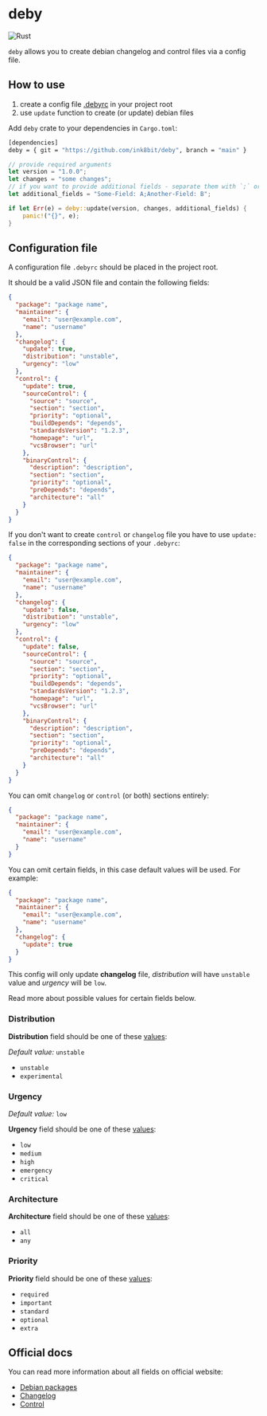 # deby

![Rust](https://github.com/ink8bit/deby/workflows/Rust/badge.svg)

`deby` allows you to create debian changelog and control files via a config file.

## How to use

1. create a config file [.debyrc](#configuration-file) in your project root
2. use `update` function to create (or update) debian files

Add `deby` crate to your dependencies in `Cargo.toml`:

```sh
[dependencies]
deby = { git = "https://github.com/ink8bit/deby", branch = "main" }
```

```rust
// provide required arguments
let version = "1.0.0";
let changes = "some changes";
// if you want to provide additional fields - separate them with `;` or just put an empty string
let additional_fields = "Some-Field: A;Another-Field: B";

if let Err(e) = deby::update(version, changes, additional_fields) {
    panic!("{}", e);
}
```

## Configuration file

A configuration file `.debyrc` should be placed in the project root.

It should be a valid JSON file and contain the following fields:

```json
{
  "package": "package name",
  "maintainer": {
    "email": "user@example.com",
    "name": "username"
  },
  "changelog": {
    "update": true,
    "distribution": "unstable",
    "urgency": "low"
  },
  "control": {
    "update": true,
    "sourceControl": {
      "source": "source",
      "section": "section",
      "priority": "optional",
      "buildDepends": "depends",
      "standardsVersion": "1.2.3",
      "homepage": "url",
      "vcsBrowser": "url"
    },
    "binaryControl": {
      "description": "description",
      "section": "section",
      "priority": "optional",
      "preDepends": "depends",
      "architecture": "all"
    }
  }
}
```

If you don't want to create `control` or `changelog` file you have to use `update: false` in the corresponding sections of your `.debyrc`:

```json
{
  "package": "package name",
  "maintainer": {
    "email": "user@example.com",
    "name": "username"
  },
  "changelog": {
    "update": false,
    "distribution": "unstable",
    "urgency": "low"
  },
  "control": {
    "update": false,
    "sourceControl": {
      "source": "source",
      "section": "section",
      "priority": "optional",
      "buildDepends": "depends",
      "standardsVersion": "1.2.3",
      "homepage": "url",
      "vcsBrowser": "url"
    },
    "binaryControl": {
      "description": "description",
      "section": "section",
      "priority": "optional",
      "preDepends": "depends",
      "architecture": "all"
    }
  }
}
```

You can omit `changelog` or `control` (or both) sections entirely:

```json
{
  "package": "package name",
  "maintainer": {
    "email": "user@example.com",
    "name": "username"
  }
}
```

You can omit certain fields, in this case default values will be used. For example:

```json
{
  "package": "package name",
  "maintainer": {
    "email": "user@example.com",
    "name": "username"
  },
  "changelog": {
    "update": true
  }
}
```

This config will only update **changelog** file, *distribution* will have `unstable` value and *urgency* will be `low`.

Read more about possible values for certain fields below.

### Distribution

**Distribution** field should be one of these [values](https://www.debian.org/doc/debian-policy/ch-controlfields.html#s-f-distribution):

*Default value:* `unstable`

- `unstable`
- `experimental`

### Urgency

*Default value:* `low`

**Urgency** field should be one of these [values](https://www.debian.org/doc/debian-policy/ch-controlfields.html#urgency):

- `low`
- `medium`
- `high`
- `emergency`
- `critical`

### Architecture

**Architecture** field should be one of these [values](https://www.debian.org/doc/debian-policy/ch-controlfields.html#s-f-architecture):

- `all`
- `any`

### Priority

**Priority** field should be one of these [values](https://www.debian.org/doc/debian-policy/ch-archive.html#s-priorities):

- `required`
- `important`
- `standard`
- `optional`
- `extra`

## Official docs

You can read more information about all fields on official website:

- [Debian packages](https://www.debian.org/doc/debian-policy/index.html)
- [Changelog](https://www.debian.org/doc/debian-policy/ch-source.html#debian-changelog-debian-changelog)
- [Control](https://www.debian.org/doc/debian-policy/ch-controlfields.html#)

